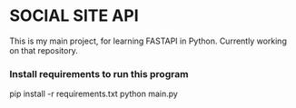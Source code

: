 # SOCIAL SITE API

This is my main project, for learning FASTAPI in Python. Currently working on that repository.

### Install requirements to run this program
pip install -r requirements.txt
python main.py

